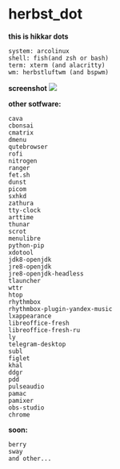 # herbst_dot
**this is hikkar dots**
```
system: arcolinux
shell: fish(and zsh or bash)
term: xterm (and alacritty)
wm: herbstluftwm (and bspwm)
```

**screenshot**
<img src="https://github.com/h1kkar/herbst_dot/blob/master/.screenshot/scr.py">

**other sotfware:**
```
cava
cbonsai
cmatrix
dmenu
qutebrowser
rofi
nitrogen
ranger
fet.sh
dunst
picom
sxhkd
zathura
tty-clock
arttime
thunar
scrot
menulibre
python-pip
xdotool
jdk8-openjdk
jre8-openjdk
jre8-openjdk-headless
tlauncher
wttr
htop
rhythmbox
rhythmbox-plugin-yandex-music
lxappearance
libreoffice-fresh
libreoffice-fresh-ru
ly
telegram-desktop
subl
figlet
khal
ddgr
pdd
pulseaudio
pamac
pamixer
obs-studio
chrome
````
**soon:**
```
berry
sway
and other...
```
